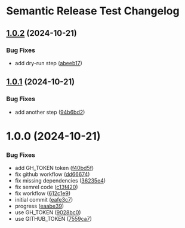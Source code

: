 # Semantic Release Test Changelog

## [1.0.2](https://github.com/sadok-f/semantic-release-test/compare/1.0.1...1.0.2) (2024-10-21)


### Bug Fixes

* add dry-run step ([abeeb17](https://github.com/sadok-f/semantic-release-test/commit/abeeb17ed7cbfc7bf71d2be895c658ccca78b0b1))

## [1.0.1](https://github.com/sadok-f/semantic-release-test/compare/1.0.0...1.0.1) (2024-10-21)


### Bug Fixes

* add another step ([94b6bd2](https://github.com/sadok-f/semantic-release-test/commit/94b6bd2e335ff4342385061a9dbf94dfe18ea9e6))

# 1.0.0 (2024-10-21)


### Bug Fixes

* add GH_TOKEN token ([f40bd5f](https://github.com/sadok-f/semantic-release-test/commit/f40bd5fb0560f4e0bf19ca63ec666608fc688070))
* fix github workflow ([dd66674](https://github.com/sadok-f/semantic-release-test/commit/dd666742fa4c85afc18f7e58bea8a808d6e454d1))
* fix missing dependencies ([36235e4](https://github.com/sadok-f/semantic-release-test/commit/36235e4cdddc69011c4a5a7d24058ab9b8ddd6c3))
* fix semrel code ([c13f420](https://github.com/sadok-f/semantic-release-test/commit/c13f42007ed5cf6fc3cebbc4e7117fa90f47c687))
* fix workflow ([612c1e9](https://github.com/sadok-f/semantic-release-test/commit/612c1e9a060ce294e9a711d2bde6a628e9d6c5cc))
* initial commit ([eafe3c7](https://github.com/sadok-f/semantic-release-test/commit/eafe3c78563841a81b629d0bb2348fe88c78b9ce))
* progress ([eaabe39](https://github.com/sadok-f/semantic-release-test/commit/eaabe398f3b316dd4738366f531172c0f53dd692))
* use GH_TOKEN ([9028bc0](https://github.com/sadok-f/semantic-release-test/commit/9028bc07e7131064575117b9cfb8b460facef5e2))
* use GITHUB_TOKEN ([7559ca7](https://github.com/sadok-f/semantic-release-test/commit/7559ca7df879e79ec8caeb7f8979757ea12cafa7))

